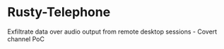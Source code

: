 # Rusty-Telephone
Exfiltrate data over audio output from remote desktop sessions - Covert channel PoC
